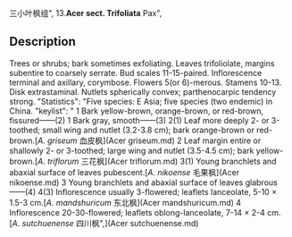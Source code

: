 三小叶枫组",
13.**Acer sect. Trifoliata** Pax",

## Description
Trees or shrubs; bark sometimes exfoliating. Leaves trifoliolate, margins subentire to coarsely serrate. Bud scales 11-15-paired. Inflorescence terminal and axillary, corymbose. Flowers 5(or 6)-merous. Stamens 10-13. Disk extrastaminal. Nutlets spherically convex; parthenocarpic tendency strong.
  "Statistics": "Five species: E Asia; five species (two endemic) in China.
  "keylist": "
1 Bark yellow-brown, orange-brown, or red-brown, fissured——(2)
1 Bark gray, smooth——(3)
2(1) Leaf more deeply 2- or 3-toothed; small wing and nutlet (3.2-3.8 cm); bark orange-brown or red-brown.[*A. griseum* 血皮枫](Acer griseum.md)
2 Leaf margin entire or shallowly 2- or 3-toothed; large wing and nutlet (3.5-4.5 cm); bark yellow-brown.[*A. triflorum* 三花枫](Acer triflorum.md)
3(1) Young branchlets and abaxial surface of leaves pubescent.[*A. nikoense* 毛果枫](Acer nikoense.md)
3 Young branchlets and abaxial surface of leaves glabrous——(4)
4(3) Inflorescence usually 3-flowered; leaflets lanceolate, 5-10 × 1.5-3 cm.[*A. mandshuricum* 东北枫](Acer mandshuricum.md)
4 Inflorescence 20-30-flowered; leaflets oblong-lanceolate, 7-14 × 2-4 cm.[*A. sutchuenense* 四川枫",](Acer sutchuenense.md)
